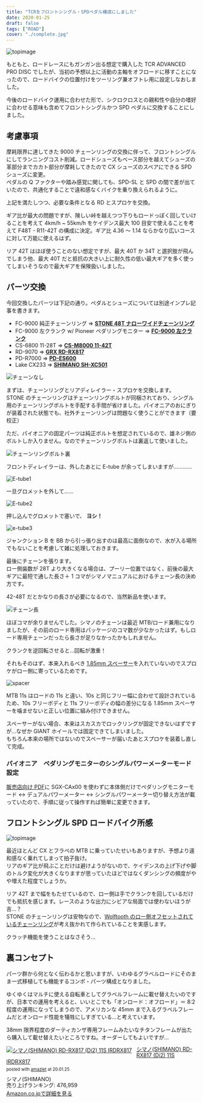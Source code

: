 ```yaml
---
title: "TCRをフロントシングル・SPDペダル構成にしました"
date: 2020-01-25
draft: false
tags: ["ROAD"]
cover: "./complete.jpg"
---
```


![topimage](./complete.jpg)

もともと、ロードレースにもガンガン出る想定で購入した TCR ADVANCED PRO DISC でしたが、当初の予想以上に活動の主軸をオフロードに移すことになったので、ロードバイクの位置付けをツーリング兼オフトレ用に設定しなおしました。

今後のロードバイク運用に合わせた形で、シクロクロスとの親和性や自分の嗜好に合わせる意味も含めてフロントシングルかつ SPD ペダルに交換することにしました。

## 考慮事項

摩耗限界に達してきた 9000 チェーンリングの交換に伴って、フロントシングルにしてランニングコスト削減。ロードシューズもベース部分を越えてシューズの革部分までカカト部分が摩耗してきたので CX シューズのスペアにできる SPD シューズに変更。  
ペダルの Q ファクターや踏み感覚に関しても、SPD-SL と SPD の間で差が出ていたので、共通化することで違和感なくバイクを乗り換えられるように。

上記を満たしつつ、必要な条件となる RD とスプロケを交換。

ギア比が最大の問題ですが、険しい峠を越えつつ下りもロードっぽく回していけることを考えて 4km/h ~ 55km/h をケイデンス最大 100 目安で使えることを考えて F48T - R11-42T の構成に決定。ギア比 4.36 ～ 1.14 ならかなり広いコースに対して万能に使えるはず。

リア 42T はほぼ使うことのない想定ですが、最大 40T か 34T と選択肢が飛んでしまう他、最大 40T だと抵抗の大きい上に耐久性の低い最大ギアを多く使ってしまいそうなので最大ギアを保険扱いしました。

## パーツ交換

今回交換したパーツは下記の通り。ペダルとシューズについては別途インプレ記事を書きます。

- FC-9000 純正チェーンリング => **[STONE 48T ナローワイドチェーンリング](https://www.ebay.com/itm/Circle-BCD110-Bicycle-Single-Chainring-Narrow-Wide-For-Shimano-5800-6800/254259238644)**
- FC-9000 左クランク w/ Pioneer ペダリングモニター => **[FC-9000 左クランク](https://amzn.to/37tVS30)**
- CS-6800 11-28T => **[CS-M8000 11-42T](https://amzn.to/2vnY4uH)**
- RD-9070 => **[GRX RD-RX817](https://amzn.to/2GliwhX)**
- PD-R7000 => **[PD-ES600](https://amzn.to/2TW85cP)**
- Lake CX233 => **[SHIMANO SH-XC501](https://amzn.to/2RtZbBL)**

![チェーンなし](./nonchain.jpg)

まずは、チェーンリングとリアディレイラー・スプロケを交換します。  
STONE のチェーンリングはチェーンリングボルトが同梱されており、シングル用のチェーンリングボルトを手配する手間が省けました。パイオニアのおにぎりが装着された状態でも、社外チェーンリングは問題なく使うことができます（要校正）

ただ、パイオニアの固定パーツは純正ボルトを想定されているので、雄ネジ側のボルトしか入りません。なのでチェーンリングボルトは裏返して使いました。

![チェーンリングボルト裏](./chainring_reverse.jpg)

フロントディレイラーは、外したあとに E-tube が余ってしまいますが…………

![E-tube1](./di2_1.jpg)

一旦グロメットを外して……

![E-tube2](./di2_2.jpg)

押し込んでグロメットで塞いで、 **ヨシ！**

![e-tube3](./di2_3.jpg)

ジャンクション B を BB から引っ張り出すのは最高に面倒なので、水が入る場所でもないことを考慮して雑に処理しておきます。

最後にチェーンを張ります。  
ロー側歯数が 28T より大きくなる場合は、プーリー位置ではなく、前後の最大ギアに最短で通した長さ＋ 1 コマがシマノマニュアルにおけるチェーン長の決め方です。

42-48T だとかなりの長さが必要になるので、当然新品を使います。

![チェーン長](./exchain.jpg)

ほぼコマが余りませんでした。シマノのチェーンは最近 MTB/ロード兼用になりましたが、その前のロード専用はパッケージのコマ数が少なかったはず。もしロード専用チェーンだったら長さが足りなかったかもしれません。

クランクを逆回転させると…回転が激重！

それもそのはず、本来入れるべき [1.85mm スペーサー](https://amzn.to/30TYp43)を入れていないのでスプロケがロー側に寄っているためです。

![spacer](./185spacer.jpg)

MTB 11s はロードの 11s と違い、10s と同じフリー幅に合わせて設計されているため、10s フリーボディと 11s フリーボディの幅の差分になる 1.85mm スペーサーを噛ませないと正しい位置に組み付けできません。

スペーサーがない場合、本来はスカスカでロックリングが固定できないはずですが…なぜか GIANT ホイールでは固定できてしまいました。  
もちろん本来の場所ではないのでスペーサーが届いたあとスプロケを装着し直して完成。

### パイオニア　ペダリングモニターのシングルパワーメーターモード設定

[販売店向け PDF](http://pioneer-cyclesports.com/jp/support/products/manual/SGY-PM910H2HLHR_Manual_for_dealers_jp.pdf)に SGX-CAx00 を使わずに本体側だけでペダリングモニターモード ↔ デュアルパワーメーター ↔ シングルパワーメーター切り替え方法が載っていたので、手順に従って操作すれば簡単に変更できます。

## フロントシングル SPD ロードバイク所感

![topimage](./complete.jpg)

最近ほとんど CX とフラペの MTB に乗っていたせいもありますが、予想より違和感なく乗れてしまって拍子抜け。  
リアのギア比が飛ぶことだけは避けようがないので、ケイデンスの上げ下げや脚のトルク変化が大きくなりますが思っていたほどではなくダンシングの頻度がやや増えた程度でしょうか。

リア 42T まで幅をもたせているので、ロー側は手でクランクを回しているだけでも抵抗を感じます。レースのような出力にシビアな局面では使わないほうが吉…？  
STONE のチェーンリングは安物なので、[Wolftooth のロー側オフセットされているチェーンリング](https://amzn.to/2vht8Ms)が考え抜かれて作られていることを実感します。

クラッチ機能を使うことはなさそう…

## 裏コンセプト

パーツ群から何となく伝わるかと思いますが、いわゆるグラベルロードにそのまま一式移植しても機能するコンポ・パーツ構成となりました。

ゆくゆくはマルチに使える自転車としてグラベルフレームに載せ替えたいのですが、日本での運用を考えると、いいとこでも「オンロード：オフロード」＝ 8:2 程度の運用になってしまうので、アメリカンな 45mm まで入るグラベルフレームだとオンロード性能を犠牲にしすぎている…と考えています。

38mm 限界程度のダーティカンザ専用フレームみたいなチタンフレームが出たら購入して載せ替えたいところですね。オーダーしてもよいですが…

<div class="amazlet-box" style="margin-bottom:0px;"><div class="amazlet-image" style="float:left;margin:0px 12px 1px 0px;"><a href="http://www.amazon.co.jp/exec/obidos/ASIN/B07RRPKB5D/gensobunya-22/ref=nosim/" name="amazletlink" target="_blank"><img src="https://images-fe.ssl-images-amazon.com/images/I/4183GFyILYL._SL160_.jpg" alt="シマノ(SHIMANO) RD-RX817 (Di2) 11S IRDRX817" style="border: none;" /></a></div><div class="amazlet-info" style="line-height:120%; margin-bottom: 10px"><div class="amazlet-name" style="margin-bottom:10px;line-height:120%"><a href="http://www.amazon.co.jp/exec/obidos/ASIN/B07RRPKB5D/gensobunya-22/ref=nosim/" name="amazletlink" target="_blank">シマノ(SHIMANO) RD-RX817 (Di2) 11S IRDRX817</a><div class="amazlet-powered-date" style="font-size:80%;margin-top:5px;line-height:120%">posted with <a href="http://www.amazlet.com/" title="amazlet" target="_blank">amazlet</a> at 20.01.25</div></div><div class="amazlet-detail">シマノ(SHIMANO) <br />売り上げランキング: 476,959<br /></div><div class="amazlet-sub-info" style="float: left;"><div class="amazlet-link" style="margin-top: 5px"><a href="http://www.amazon.co.jp/exec/obidos/ASIN/B07RRPKB5D/gensobunya-22/ref=nosim/" name="amazletlink" target="_blank">Amazon.co.jpで詳細を見る</a></div></div></div><div class="amazlet-footer" style="clear: left"></div></div>
